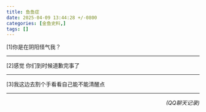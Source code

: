 ```yaml
---
title: 鱼鱼症
date: 2025-04-09 13:44:28 +/-0800
categories: [金鱼史料,]
tags: []
---
```


[1]你是在阴阳怪气我？

---

[2]感觉 你们到时候道歉完事了

---

[3]我这边去割个手看看自己能不能清醒点

---

<p align="right"><em> (QQ聊天记录)</em></p>